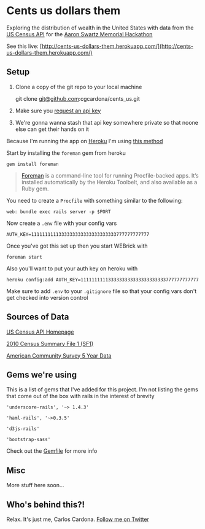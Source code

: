 # Cents us dollars them

Exploring the distribution of wealth in the United States with data from the [US Census API](http://www.census.gov/developers/) for the [Aaron Swartz Memorial Hackathon](https://www.noisebridge.net/wiki/Aaron_Swartz_Memorial_Hackathon)

See this live: [http://cents-us-dollars-them.herokuapp.com/](http://cents-us-dollars-them.herokuapp.com/)

## Setup

1. Clone a copy of the git repo to your local machine

    git clone git@github.com:cgcardona/cents_us.git

2. Make sure you [request an api key](http://www.census.gov/developers/tos/key_request.html)

3. We're gonna wanna stash that api key somewhere private so that noone else can get their hands on it

Because I'm running the app on [Heroku](http://www.heroku.com) I'm using [this method](https://devcenter.heroku.com/articles/config-vars)

Start by installing the `foreman` gem from heroku

    gem install foreman

> [Foreman](https://github.com/ddollar/foreman) is a command-line tool for running Procfile-backed apps. It’s installed
> automatically by the Heroku Toolbelt, and also available as a Ruby gem.

You need to create a `Procfile` with something similar to the following:

    web: bundle exec rails server -p $PORT

Now create a `.env` file with your config vars

    AUTH_KEY=1111111111333333333333333333333777777777777

Once you've got this set up then you start WEBrick with

    foreman start

Also you'll want to put your auth key on heroku with

    heroku config:add AUTH_KEY=1111111111333333333333333333333777777777777

Make sure to add `.env` to your `.gitignore` file so that your config vars don't
get checked into version control

## Sources of Data

[US Census API Homepage](http://www.census.gov/developers/)

[2010 Census Summary File 1 (SF1)](http://www.census.gov/developers/data/sf1.xml)

[American Community Survey 5 Year Data](http://www.census.gov/developers/data/acs_5yr_2011_var.xml)

## Gems we're using

This is a list of gems that I've added for this project. I'm not listing the gems that come out of the box with rails in the interest of brevity

`'underscore-rails', '~> 1.4.3'`

`'haml-rails', '~>0.3.5'`

`'d3js-rails'`

`'bootstrap-sass'`

Check out the [Gemfile](https://github.com/cgcardona/cents_us/blob/master/Gemfile) for more info

## Misc

More stuff here soon...

## Who's behind this?!

Relax. It's just me, Carlos Cardona. [Follow me on Twitter](http://twitter.com/cgcardona)
